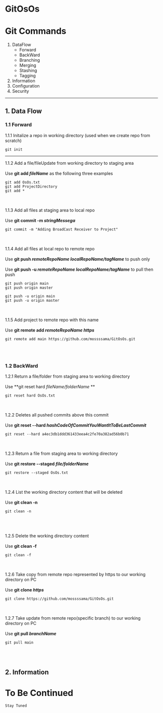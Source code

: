 GitOsOs <a name="TOP"></a>
===================
# **Git Commands**
1. DataFlow
    - Forward
    - BackWard  
    - Branching
    - Merging
    - Stashing
    - Tagging
2. Information
3. Configuration
4. Security

- - - - 
## 1. Data Flow
### 1.1 Forward 
1.1.1 Initalize a repo in working directory (used when we create repo from scratch)

    git init
- - - - 
1.1.2 Add a file/fileUpdate from working directory to staging area<br/><br/>
Use **git add _fileName_** as the following three examples

    git add OsOs.txt
    git add ProjectDirectory
    git add *
    
<br/><br/>
1.1.3 Add all files at staging area to local repo<br/><br/>
Use **git commit -m _stringMessega_** 

    git commit -m "Adding BroadCast Receiver to Project"
    
<br/><br/>
1.1.4 Add all files at local repo to remote repo<br/><br/>
Use **git push _remoteRepoName_ _localRepoName/tagName_**    to push only<br><br/>
Use **git push -u _remoteRepoName_ _localRepoName/tagName_** to pull then push
    
    git push origin main
    git push origin master
        
    git push -u origin main
    git push -u origin master
    
<br/><br/>
1.1.5 Add project to remote repo with this name<br/><br/> 
Use **git remote add _remoteRepoName_ _https_** 
    
    git remote add main https://github.com/mossssama/GitOsOs.git
    
<br/><br/>

### 1.2 BackWard
1.2.1 Return a file/folder from staging area to working directory<br/><br/>
Use **git reset hard _fileName/folderName_ **

    git reset hard OsOs.txt
   
<br/><br/>
1.2.2 Deletes all pushed commits above this commit<br/><br/> 
Use **git reset --hard _hashCodeOfCommitYouWantItToBeLastCommit_**

    git reset --hard a4ec3db1ddd361433eea4c2fe70a382ad56b0b71

<br/><br/>
1.2.3 Return a file from staging area to working directory<br/><br/>
Use **git restore --staged _file/folderName_**

    git restore --staged OsOs.txt

<br/><br/>
1.2.4 List the working directory content that will be deleted<br/><br/>
Use **git clean -n**

    git clean -n
    
<br/><br/>    
1.2.5 Delete the working directory content<br/><br/>
Use **git clean -f**

    git clean -f
    
<br/><br/> 
1.2.6 Take copy from remote repo represented by https to our working directory on PC<br/><br/>
Use **git clone _https_**

    git clone https://github.com/mossssama/GitOsOs.git

<br><br/>
1.2.7 Take update from remote repo(specific branch) to our working directory on PC<br/><br/>
Use **git pull _branchName_**

    git pull main

<br><br/>

## 2. Information 
    
# To Be Continued #

    Stay Tuned


